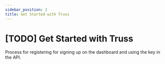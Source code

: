 ```yaml
---
sidebar_position: 2
title: Get Started with Truss
---
```


# [TODO] Get Started with Truss

Process for registering for signing up on the dashboard and using the key in the API.



